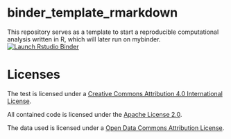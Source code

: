 # binder_template_rmarkdown
This repository serves as a template to start a reproducible computational analysis written in R, which will later run on mybinder.
[![Launch Rstudio Binder](http://mybinder.org/badge_logo.svg)](https://mybinder.org/v2/gh/MarkusKonk/binder_template_rmarkdown/main?urlpath=rstudio)

# Licenses

The test is licensed under a [Creative Commons Attribution 4.0 International License](https://creativecommons.org/licenses/by/4.0/).

All contained code is licensed under the [Apache License 2.0](https://choosealicense.com/licenses/apache-2.0/).

The data used is licensed under a [Open Data Commons Attribution License](https://opendatacommons.org/licenses/by/).